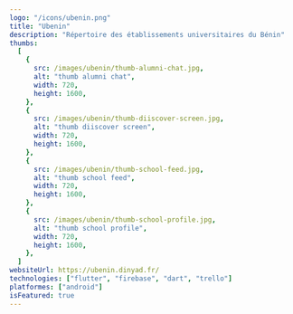 ```yaml
---
logo: "/icons/ubenin.png"
title: "Ubenin"
description: "Répertoire des établissements universitaires du Bénin"
thumbs:
  [
    {
      src: /images/ubenin/thumb-alumni-chat.jpg,
      alt: "thumb alumni chat",
      width: 720,
      height: 1600,
    },
    {
      src: /images/ubenin/thumb-diiscover-screen.jpg,
      alt: "thumb diiscover screen",
      width: 720,
      height: 1600,
    },
    {
      src: /images/ubenin/thumb-school-feed.jpg,
      alt: "thumb school feed",
      width: 720,
      height: 1600,
    },
    {
      src: /images/ubenin/thumb-school-profile.jpg,
      alt: "thumb school profile",
      width: 720,
      height: 1600,
    },
  ]
websiteUrl: https://ubenin.dinyad.fr/
technologies: ["flutter", "firebase", "dart", "trello"]
platformes: ["android"]
isFeatured: true
---
```

